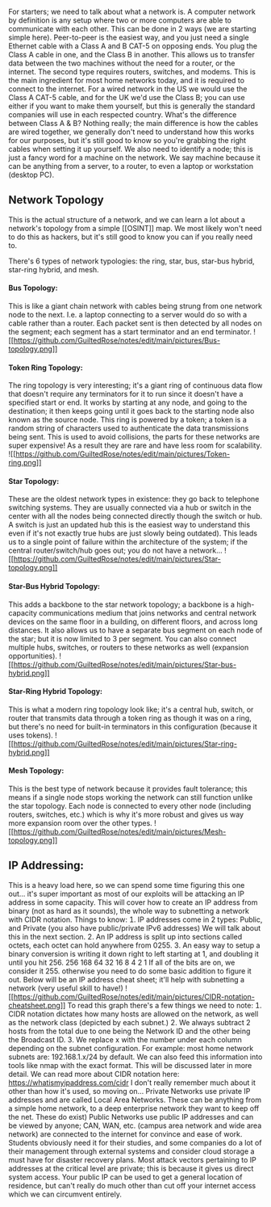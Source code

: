 For starters; we need to talk about what a network is. A computer network by definition is any setup where two or more computers are able to communicate with each other. This can be done in 2 ways (we are starting simple here). Peer-to-peer is the easiest way, and you just need a single Ethernet cable with a Class A and B CAT-5 on opposing ends. You plug the Class A cable in one, and the Class B in another. This allows us to transfer data between the two machines without the need for a router, or the internet. The second type requires routers, switches, and modems. This is the main ingredient for most home networks today, and it is required to connect to the internet. For a wired network in the US we would use the Class A CAT-5 cable, and for the UK we'd use the Class B; you can use either if you want to make them yourself, but this is generally the standard companies will use in each respected country. What's the difference between Class A & B? Nothing really; the main difference is how the cables are wired together, we generally don't need to understand how this works for our purposes, but it's still good to know so you're grabbing the right cables when setting it up yourself. We also need to identify a node; this is just a fancy word for a machine on the network. We say machine because it can be anything from a server, to a router, to even a laptop or workstation (desktop PC).

## Network Topology
This is the actual structure of a network, and we can learn a lot about a network's topology from a simple [[OSINT]] map. We most likely won't need to do this as hackers, but it's still good to know you can if you really need to.

There's 6 types of network typologies: the ring, star, bus, star-bus hybrid, star-ring hybrid, and mesh.
#### Bus Topology:
This is like a giant chain network with cables being strung from one network node to the next. I.e. a laptop connecting to a server would do so with a cable rather than a router. Each packet sent is then detected by all nodes on the segment; each segment has a start terminator and an end terminator.
![[https://github.com/GuiltedRose/notes/edit/main/pictures/Bus-topology.png]]
#### Token Ring Topology:
The ring topology is very interesting; it's a giant ring of continuous data flow that doesn't require any terminators for it to run since it doesn't have a specified start or end. It works by starting at any node, and going to the destination; it then keeps going until it goes back to the starting node also known as the source node. This ring is powered by a token; a token is a random string of characters used to authenticate the data transmissions being sent. This is used to avoid collisions, the parts for these networks are super expensive! As a result they are rare and have less room for scalability.
![[https://github.com/GuiltedRose/notes/edit/main/pictures/Token-ring.png]]

#### Star Topology:
These are the oldest network types in existence: they go back to telephone switching systems. They are usually connected via a hub or switch in the center with all the nodes being connected directly though the switch or hub. A switch is just an updated hub this is the easiest way to understand this even if it's not exactly true hubs are just slowly being outdated). This leads us to a single point of failure within the architecture of the system; if the central router/switch/hub goes out; you do not have a network...
![[https://github.com/GuiltedRose/notes/edit/main/pictures/Star-topology.png]]

#### Star-Bus Hybrid Topology:
This adds a backbone to the star network topology; a backbone is a high-capacity communications medium that joins networks and central network devices on the same floor in a building, on different floors, and across long distances. It also allows us to have a separate bus segment on each node of the star; but it is now limited to 3 per segment. You can also connect multiple hubs, switches, or routers to these networks as well (expansion opportunities).
![[https://github.com/GuiltedRose/notes/edit/main/pictures/Star-bus-hybrid.png]]

#### Star-Ring Hybrid Topology:
This is what a modern ring topology look like; it's a central hub, switch, or router that transmits data through a token ring as though it was on a ring, but there's no need for built-in terminators in this configuration (because it uses tokens).
![[https://github.com/GuiltedRose/notes/edit/main/pictures/Star-ring-hybrid.png]]

#### Mesh Topology:
This is the best type of network because it provides fault tolerance; this means if a single node stops working the network can still function unlike the star topology. Each node is connected to every other node (including routers, switches, etc.) which is why it's more robust and gives us way more expansion room over the other types.
![[https://github.com/GuiltedRose/notes/edit/main/pictures/Mesh-topology.png]]

## IP Addressing:
This is a heavy load here, so we can spend some time figuring this one out... it's super important as most of our exploits will be attacking an IP address in some capacity. This will cover how to create an IP address from binary (not as hard as it sounds), the whole way to subnetting a network with CIDR notation. Things to know:  IP addresses come in 2 types: Public, and Private (you also have public/private IPv6 addresses) We will talk about this in the next section.  An IP address is split up into sections called octets, each octet can hold anywhere from 0255.  An easy way to setup a binary conversion is writing it down right to left starting at 1, and doubling it until you hit 256. 256 168 64 32 16 8 4 2 1 If all of the bits are on, we consider it 255. otherwise you need to do some basic addition to figure it out. Below will be an IP address cheat sheet; it'll help with subnetting a network (very useful skill to have!)
![[https://github.com/GuiltedRose/notes/edit/main/pictures/CIDR-notation-cheatsheet.png]]
To read this graph there's a few things we need to note: 
	 CIDR notation dictates how many hosts are allowed on the network, as well as the network class (depicted by each subnet.) 
	 We always subtract 2 hosts from the total due to one being the Network ID and the other being the Broadcast ID. 
	 We replace x with the number under each column depending on the subnet configuration. For example: most home network subnets are: 192.168.1.x/24 by default. We can also feed this information into tools like nmap with the exact format. This will be discussed later in more detail. We can read more about CIDR notation here: https://whatismyipaddress.com/cidr I don't really remember much about it other than how it's used, so moving on... Private Networks use private IP addresses and are called Local Area Networks. These can be anything from a simple home network, to a deep enterprise network they want to keep off the net. These do exist) Public Networks use public IP addresses and can be viewed by anyone; CAN, WAN, etc. (campus area network and wide area network) are connected to the internet for convince and ease of work. Students obviously need it for their studies, and some companies do a lot of their management through external systems and consider cloud storage a must have for disaster recovery plans. Most attack vectors pertaining to IP addresses at the critical level are private; this is because it gives us direct system access. Your public IP can be used to get a general location of residence, but can't really do much other than cut off your internet access which we can circumvent entirely.
